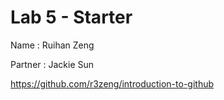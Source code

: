 # Lab 5 - Starter
Name : Ruihan Zeng

Partner : Jackie Sun

https://github.com/r3zeng/introduction-to-github